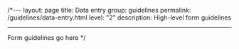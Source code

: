 /*---
layout: page
title: Data entry
group: guidelines
permalink: /guidelines/data-entry.html
level: "2"
description: High-level form guidelines

---

Form guidelines go here
*/
